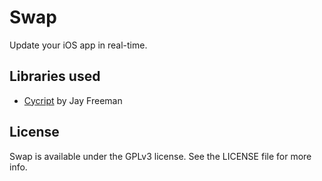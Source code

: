 # Swap

Update your iOS app in real-time.

## Libraries used

- [Cycript](http://www.cycript.org) by Jay Freeman

## License

Swap is available under the GPLv3 license. See the LICENSE file for more info.
